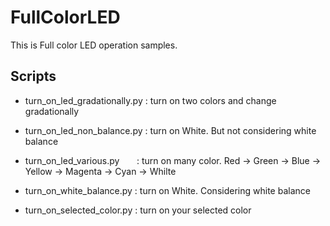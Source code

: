 # FullColorLED
This is Full color LED operation samples.

## Scripts

- turn_on_led_gradationally.py  : turn on two colors and change gradationally 

- turn_on_led_non_balance.py    : turn on White. But not considering white balance

- turn_on_led_various.py        : turn on many color. Red -> Green -> Blue -> Yellow -> Magenta -> Cyan -> Whilte

- turn_on_white_balance.py      : turn on White. Considering white balance

- turn_on_selected_color.py     : turn on your selected color
